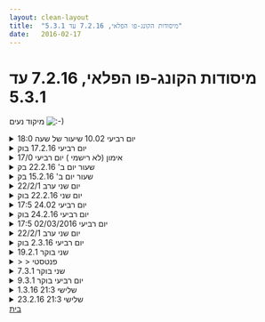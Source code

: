 ```yaml
---
layout: clean-layout
title:  "מיסודות הקונג-פו הפלאי, 7.2.16 עד 5.3.1"
date:   2016-02-17
---
```

# מיסודות הקונג-פו הפלאי, 7.2.16 עד 5.3.1 
מיקוד נעים <img src="http://www.timg.co.il/tapuzForum/images/Emo13.gif" alt=":-)">

<details>
                    <summary>יום רביעי 10.02 שיעור של שעה 18:0</summary>
                    התחלתי ב17:55 בגינה של בית יד לבנים, פתח תקווה<br> סיכום סופר קצרצר.<br> תרגול שבעת התרגילים של שבוע שעבר<br> ובנוסף שיפור משמעותי בבבעיטות<br> שיפור משעמעותי בהרפיה פיזית ונפשית שמייצר&nbsp;&nbsp;ריפוי (זה היה מגניב במיוחד ראיתי את הריפוי מבר לכאב מאוד גדול שחשבתי שהוא כבר בלתי ניתן לעצירה ויהיה חלק מחיי באופן קבוע , ואז ראיתי את הרכות וההליכה שמעבר).<br> הושג<br>
                  </details><details>
                    <summary>יום רביעי 17.2.16 בוק</summary>
                    שעת הגעה 06:43<br> נוכחים אינגריד דורית רמי ואני<br> החלק המקדים: - אני משתדל להיכנס למצב של קבלה והנאה מהשיעור. <br> רמי הולך לשיעור שלו<br> אינגריד מנחה אותנו<br> הליכה תוך המתמקדות בהנאה מהמגע של כף הרגל עם הקרקע<br> הגעה למאחורי המוזיאון<br> תרגולים - מגע עם הקרקע, אני בודק מגעים קפיציים, רכים, נוקשים, גמישים, רמות שונות של פישוק, שימוש במגע עם הקרקע לשיפור ההנאה והגמישות שלי,<br> תרגול של בעיטות - אני מתרגל בעיטות לכיוונים שונים, בודק את מעטפת ה&quot;כדור&quot; שעוטף אותי להגיע למגוון נקודות במגוון טכניקות, מהירויות, עוצמות. תרגול טוב של בעיטות שאני מרגיש שהן כביכול פחות &quot;נוחות&quot; לי , אני נהנה ומציין לעצמי התקדמות. מתן ציון מספרי של 7 בקול, בהמשך חל שיפור,<br> עבודה על תנועה מתמשכת, בעיטה, סיבוב, שדרוג התנועה שלי במרחב, הגדלת &quot;כושר סגירת מרחק&quot;<br> עבודה מהנה על שיפור הגמישות, אני תוהה ממה מורכבת הגמישות והאם יש בי עניין לקבוע לעצמי יעדים בעניין.<br> תרגול של עבודה בשלישיות ובזוגות, כתפיים,לנסות לגעת בכף הרגל, עבודה מעניינת על זריזות רגליים<br> ישיבה במעגל אור לבן, להשלים כל &quot;חור&quot;בכיסוי, לאחל לפרטנרים &quot;מתנה להמשך היום&quot; דורית - הנאה אינגריד - פוקוס נינוח<br> קיבלתי מאינגריד מתנה של נשימה ארוכה שתאפשר לי להוציא את העוצמה שלי<br> קיבלתי מדורית את המתנה של לשמור על המצב של האור הלבן שיש לי בסיום השיעור לאורך היום<br> אני מרגיש את זה מלווה אותי כבר עכשיו,<br> סיום שיעור 08:15
                  </details><details>
                    <summary>אימון (לא רישמי ) יום רביעי 17/0</summary>
                    בערך מסביבות 9:00 שיעור בבית<br> נכלל <br> חימום:תזוזה ותנועה גדמישה<br> עבדות מדיטציה של הכרת תודה<br> עבודה על גילגול<br> עבודה על חזון לשנה הקרובה<br> עבודה על להשאיר לשון בפה בזמן קרב<br> עבודה על מבט עוטף בקרב (כולל להסתכל לכיוון שבוא אני בועט בו)<br> עבודה על שיפור בבעיטות.<br> עבודה תזוזה ב8 זוויות כיוונים<br> תזוזה בקו ישר.<br> מדיטציית השתחררות, עידוד (אתה עושה עבדוה טובה, הכל בסדר)<br> <br> <br>
                  </details><details>
                    <summary>שעור יום ב' 22.2.16 בק</summary>
                    השיעור הועבר דרכי, לפי מה שמתאים לי בכל רגע.<br> הגיעו: יואב ורמי.<br> התחלנו בהליכה תוך תשומת לב לגוף, יחד עם התבוננות בסביבה וחיפוש אחר דברים יפים. ערכנו 2, 3 עצירות עם שיתוף קצר. היה מעניין מאוד. היה מאתגר גם לשים לב לגוף (מבט פנימה) וגם לראות את הסביבה ולחפש דברים יפים (מבט החוצה). אחר 2 ניסיונות הצלחתי לעשות את שניהם ולנוע ביניהם שוב ושוב. הצלחתי לחוש את ההנאה הפשוטה של לגלות מראות רגעיים יפים, לחוש את ההתרגשות על כך כחיוויה פיזית ולשתף בה את האזורים החלשים או הלא כל כך מאושרים בגוף. גיליתי בזה כוח ריפוי, ממה כיף.<br> חצינו את גינת דובנוב, צעדנו הלאה עד רח&#39; בלוך והתחיל לרדת גשם. עברנו לריצה קלה תחת גשם קל. בכל כמה מטרים חיפשתי מקום פוטנציאלי למחסה. כל עוד הגשם היה קל המשכנו לנוע. משם עברנו לרח&#39; אבן גבירול לאזור המקורה של החנויות והלכנו לקפה לנדוור.<br> בכניסה לבית קפה הודעתי שאנחנו ממשיכים את השיעור שלנו בתוך בית הקפה. התמקמנו בפינה שקטה, הזמנו שתיה, רמי ויואב גם הזמינו &quot;כריכון&quot; והמשכנו בשיעור.<br> דיברתי על האפשרויות להתאמן גם בתוך מרחב סגור ומצומצם ושלא אומר בהכרח שצריך לצמצם את הגוף. זה עורר את תשומת לבי לכך שבישיבה ובזמן פגישה למטרת דיון או שיחה אני נוטה &quot;לכבות&quot; את הגוף, או לפחות את פלג הגוף התחתון, תוך סיקול רגליים. היה כיף לשבת בבית הקפה ולחוש את הרגליים ואת כפות הרגליים. על פי ההנחיה שקיבלנו, ישבנו בנוחות, זקופים וערניים, מוכנים לצאת בכל רגע לזינוק של ריצה מהירה ללא מאמץ. גיליתי עד כמה יש מה להרוויח גם בשיחה בישיבה מלשמור על נוכחות בכל הגוף.<br> בהמשך ביקשתי מיואב להעביר לנו תרגול של לא יותר מ-5 ד&#39;, כשיידע שאני יכולה להפסיק אותו בכל רגע. יואב חשב וחשב ולאחר כדקה עצרתי אותו ועברתי לרמי וביקשתי ממנו להעביר לנו תרגול של עד 5 ד&#39;. קיבלנו הנחיה לדמיין יציאה החוצה ותנועה במרחב תוך כדי שבכל רגע ורגע אנחנו חווים את הסביבה עם כל החושים, לרבות ריחות. דמיינתי גם את תחושת האוויר הקר ואת הקולות של הרחוב. <br> אחרי הפסקת שתייה המשכנו בשיעור. קיבלנו הנחיה להיזכר בשיעור ולזהות מה למדנו וגילינו במהלכו. לאחר מכן שיתפנו. היה מרתק.<br> מה שאני גיליתי ולמדתי:<br> - כוח ריפוי עצמי: בהנאה ממראה יפה יש כוח ריפוי עצמי<br> - הכלת הגוף: יש הרבה מה להרוויח מלהיות בגוף ולהכיל את כל החוויה הפיזית, גם כשאני יושבת בפגישה או בשיחה עם מישהו.<br> - פתיחת שערים: כשאני מנחה אחרים לפי מה שמתאים לי בכל רגע, אני פותחת בפניהם שער חדש או אחר. <br> - מרחב תנועה: גם כשאני יושבת במרחב סגור שבו אני לא יכולה לנוע בצורה חופשית יש לי אפשרויות רבות לעבוד עם הגוף, בין אם בתנועות קטנות בלתי נראות, בין אם באופן וירטואלי דרך הדמיון.<br> השיעור שלנו הסתיים בסביבות השעה 8.<br>
                  </details><details>
                    <summary>שעור יום ב' 15.2.16 בק</summary>
                    השתתפו: רמי, יואב, תרצה, אינגריד.<br> השיעור עבר דרך אינגריד.<br> קיבלנו הנחיה ללכת/לצעוד בהנאה לאורך רח&#39; שאול המלך. <br> במשכן לאומנויות הבמה התבקשנו לעלות את המדרגות בהליכה לאחור.<br> למעלה חזרנו ללכת עם הפנים קדימה, אך עם אותה תשומת לב כמו בהליכה לאחור. <br> יואב הונחה להעביר 10 ד&#39; של תרגול. הוא הנחה אותנו בתרגילים שונים המשלווים /דומים לתרגילי &quot;תרום חימום&quot; עם תנועות גדולות של הידיים לצדדים.<br> רמי קיבל הנחיה להנחות אותנו 10 ד&#39;. התאמנו על בעיטות וביצענו תרגילי כושר - שכיבות סמיכה, כפיפות בטן.<br> תרצה קיבלה הנחיה להנחות אותנו 10 ד&#39;. היא אימנה אותנו בתרגילי יוגה, גמישות, תשומת לב לגוף ועמידה על רגל אחת - תרגיל מאתגר.<br> אינגריד הנחתה אותנו לחבר מעין קטע ריקוד המורכב מסט של 5 תנועות קונג פו. לאחר שכולם הכינו סט, כל אחד בתורו הדגים אותו בפני האחרים. לאחר מכן התיישבנו במעגל וכל אחד נתן חוות שיפוט לפי סדר יורד על הביצועים של כל המשתתפים לפי 2 קריטריונים: א) מי הציג את הסט שהוא הכי אופייני לקונג פו, ב) מי ביצע את הסט שהוא הכי נראה כריקוד. שמתי לב שכל המשתתפים העניקו לביצוע של עצמם ציון נמוך.<br> <br> בישיבה במעגל מדמיינים סל וירטואלי במרכז וכל אחד מדמיין &quot;מנחה&quot; וירטואלית שהיא איכות שנראית לו ראויה ורצויה ומניחים אותה בסל המשותף במרכז המעגל. <br> בוחרים את אחת האיכויות - לווא דווקא אחת שאני עצמי &quot;הנחתי&quot; שם - וחווים אותה כחוויה פיזית בגוף.<br> לסיום מחזיקים בידיים של שני הפרטנרים שיושבים בשני צדנו. עוצמים עיניים וכל אחד בתורו &quot;שולח&quot; דרך הקו שנוצר בין הידיים המוחזקות את האיכות שהוא תרגל אותה בתרגיל הקודם, במטרה לשלוח אותה לכל האחרים.<br> היה מעניין וכיף גדול.<br> <br> <br>
                  </details><details>
                    <summary>יום שני ערב 22/2/1</summary>
                    עבודה עם 12 איבטים ביום יום :<br> 1 תזונה במהלך היום יום<br> 2 נסיעה ברכבת לעבודה הלוך חזור<br> 3 השעיה והפעילות בעבודה <br> 4 היחסים שלי עם בת זוגתי ענבל <br> 5 היחסים שלי עם בתי מיקה<br> 6 אימוני הקונג-פו הרשמיים שלי<br> 7 אימוני הקונג-פו הלא רשמיים שלי במהלך היום יום<br> 8 עישון סיגריות<br> 9 הבריאות שלי <br> 10 היצירה והיצירתיות בחיי<br> 11 פעילות ספורטיבית וכושר פיזי<br> 12 השינה שלי<br> <br> בפעם הרשונה שעבדתי עם הנושאים חוויתי את המצב הקיים ונתתי לאנרגיה להציף את גופי בהופן חופשי תוך ביתוי חופשי בתנועה <br> בפעם השנייה חוויתי את הרמה הבאה שלי בנושאים הצצה קסומה לעתיד האפשרי פתיחת שער ונתיב לתוך הרמה הבאה <br> <br> היה שיעור מעצים מאוד עם חווית שינוי ושידרוג אמיתי <br> תודה<br>
                  </details><details>
                    <summary>יום שני 22.2.16 בוק</summary>
                    הגעה 06:41 נוכחים: אינגריד ורמי<br> זמן מקדים תרגול של מדיטציה, להתבונן במחשבות מליד הכביש ולא מתוך עמידה על הכביש,<br> הסתכלות על הרחוב.<br> ללכת תוך תשומת לב על הגוף, ‏לראות דברים יפים ולנסות להטמיע אותם לתוך התחושה הגופנית אני מרגיש איזו שהיא התנגדות לתרגיל הדעת שלי מוסחת מכל מיני טרדות<br> הכרה בעצבות כרגש שאפשר להתייחס אליו אפשר לעבוד איתו ולהפיק תובנות <br> ‏כשחוויתי את זה פתאום השיעור נפתח לי<br> אתגר של הנחיות של שיעור בבית קפה (חשבתי לעצמי שזה אתגר מענין ומסובך) וקיבלתי מאינגריד תרגיל הנחיה של חמש דקות. בהתחלה חוסר נוחות ואחר כך הנאה מהתרגול ששם אותי בדיוק מחוץ לנוחות שלי. פוטנציאל להתקדמות<br> ‏להתבונן באנשים שמדברים איתך לנסות להגביר את ההבחנה בניונאסים של מה הם מרגישים, מה הם רוצים מה הם צריכים. נותן רזולוציה עמוקה יותר לפגישות. (מחשבה שיש פוטנציאל ליישם על ידי כך שניתן ‏לקצר את הפגישות שלי)<br> ‏ישיבה תוך כפות רגליים מלאות על הקרקע להרגיש את כל פלג הגוף התחתון, לראות מה אני מסוגל לעשות מה, הפוטנציאל של התנועה שיש לי בתוך התנוחה הזאת הוא לכל תנוחה אחרת שתבחר לעשות כגון לקום לעמוד ‏לבעוט<br> ‏תרגול של שיחה ב״רזולוציה מוגברת״ חוויה מעניינת מאוד, נדרש המשך תרגול.
                  </details><details>
                    <summary>יום רביעי 24.02 17:5</summary>
                    היה שיעור מצויין,&nbsp;&nbsp;סבוג של פריצ תדראך ממקום בסיסי של חזק את ההגנות בוריאות בסיסית<br> הרגשתי היום שער שפותח לעולם של עולמות ריפוי ואיפלו מעט אומנות יכולת<br> סוג של פריצת דרך עבורי.<br> 1. עבודה על נשימה מרפאת<br> 2. עבודה על הרפיה<br> 3. עבודה על תנועה ונשימה<br> 4. עבודה של הרפיה פיזית<br> 5. עבודה על מדיטציה מפרטת תחושת טוב<br> התחלת אימון ב20 דקות בערך של תנועה תנועה ב8 כיונים תנועה למטה תנועה למטה.<br> מדיטציית ריפוןי<br> להרגיש את הכוחות האדירים המנוגדים שיש בגוף<br> לתכנן מקטעים.<br> לתכנן מקטעים במקביל תלתחשוה שאני מקבל מידע על המשך השיעור לעשות את שתי הפםעולות המוגדות האלו במקביל<br> נשימה מרפת<br> שחרור גופני תוך כדי פעילות מאומת (עבדוה על עמידה ראש עבודה על גילגול)<br> שיפור האושר הפנימי, תכנון העתיד הסתכלות קידמה תוך כדי אופטימיות.<br> מדיטציית שחרור<br> מעבר לתנועה נמוכה עם הרגשת מלאה של חקלים שונים בגוף.<br> להרגיש אפשרויות תנועה חדשות להרגיש אתחלקי הגף נעים במרחב עלי אפשרויות מנוגדות משלימות.<br> מנוחה מדיטציה<br> דמיון שנה טובה יותר , עתיד יותר טוב<br> יחד עם בועז <br> מתיחות וטיפול נעים בכיווץ והרחבת הגוף לדמיין סופשבוע נעים וטוב מהיום ועד סופו<br> תפיסה של אופטימיות כחלק אינטגראלי איתו אתה נע בעולם. כלי שעובד עם ההתניות שקיימות בעולם עם המורכבות שלו<br> הבנות שקות בסוף השיעור4 מנוחה תוך כדי מדיצטיה.<br> מאמץ תוך כדי שחרור.<br> מה עוד?<br> היה לי כאמור דימוי של עולם חדש ומופלא של תנועה מאומצת שנעה מהגב והבטן ומלאה אין ספור ניגודים. <br> <br> <br> <br>
                  </details><details>
                    <summary>יום רביעי 24.2.16 בוק</summary>
                    נוכחים: אינגריד, דורית, רמי <br> שעת הגעה: 07:37<br> זמן מקדים: התבוננות&nbsp;&nbsp;בנקודות של יופי, צילום לאינסטגרם שגרר אירוע,<br> ‏עבודה בהליכה באזור גינת דובנוב אזור המשחקים ובבית קפה<br> ‏שידרוג עבודה על שיפור הגמישות מתוך הנאה וקשב לגוף. זיהוי של נקודה ספציפית בצוואר ושחרור שלה מה שהביא לשיפור בתחושה הכללית<br> ‏עבודה בהיפוך על הרשת של מתקן המשחקים העמיקה את הביטחון ביכולת של הגוף לדעת מה צריך לעשות, ‏(באמצע ההיפוך הגוף שלי בחר את הדרך הנכונה לנחות ללא מחשבה מקדימה שלי)<br> ישיבה בבית קפה, תרגול של קשב לסובבים, עניין בניואנסים.<br>
                  </details><details>
                    <summary>יום רביעי 02/03/2016 17:5</summary>
                    התחלתי, ב17:51<br> שלושה נושאים למיקוד : התחמקות מנשיכה, (פיזית או התקפה מנטאלית או ריגשית).<br> נתינה עזרה (בעיקר הצטייר לי בהקשר של נתינה לילדים או בת הזוג).<br> ואהבה-&nbsp;&nbsp;כמערכת מקיימת.<br> ניסיתי להתאמן בהתחמקות פיזית והן במקום שבו אני מתמודד על מול תקיפה ריגשית- בוס מאים או מפטר, לחץ שמוקרן מאנשים.<br> היו אלמנטים ששברו לי את מסגרת השיעור אבל בה בעת היו מסגרת להזדמנוות לאימון לדוגמה הבן שלי לא חזר מחוג בזמן ומי שלוותה אותו לא ענתה לטלפונים. הייתה לי הזדמנות להתאמן בלא להיכנס לסחררורת של חרדות, בלתת תמיכה ואהבה לזוגתי להציע רעיונות באופן מקיים ותומך&nbsp;&nbsp;גם לי וגם לאהובתי(היא לא פגעה בו את זה אנחנו יודעים אולי הייתה קצת חסרת אחריות שהשאירה את הטלפון. )<br> הבנה שהרעיון של השיעור יש בו מן המלאכותיות של ההרדשה והשיעור הוא עוד שמהו שאני עושה תוך כדי.<br> שבירה של רעיון ההגנה או תנועת הרגליים - הגעה למצב שבו יש איום ואני מנסה להגיב בהתאם בזרימה, בתנועה.<br> תזזוה נמוכה בתוך מיקבץ של תנועות בתוך תזוזה ותנועה.תנועה נמוכה מנשיכה נמוכה בעיטה להגנה<br> ניסיון להעניק עזרה ותמיכה לעצמי.<br> עבודה עם בועז תרגול נגיעות מתיחה- גם פה שבירה של רעיון הגמישות,פשוט להזיזי את הגוף לתת לו להיות בצרות חדשות ולא רק לחשוב על צורות שאמור למתוח.<br> עכבודה על בעיטות בעיקר -עבודה של על תזוזה פנימית ויציבות של הגוף<br> תרגול נוסף של נגיעות עם ידיים והתגוננות<br> מתיחות.<br> עבודה על המצאת טכניקה למול אגרוף יוצא- תירגול שלי מול הקונספט של יריב של אימון מצד אחד לתת ולאפשר וכך התחבר לי לרעיון של תחילת השיעור ומצד שני לדייק לתת תנועה מדייקת לשותף לאימונים,<br> התמדוודת מול פחדים- פחד ממתי יגמר השיעור פחד מול עמית שלעיור שהמגע איתו יהיה חזק יותר.<br> מתן ממקום אהבה והתחמקות מנשיכות &quot;לשיעור שיסתיים מאוחר אז נוותר על דברים אחרים&quot; (לא נקנה אוכל בדרך, נודיע על איחור קל לאישתי זה בגדר הסביר)<br> <br> עבודה על בריאות שתחזיק מעמד-הבנה שחלק מהעניין הוא שצריך לבחון מהי ביראות מה עובר על הגוף עכשיו הוא בירואת ומה לא.<br> תשומת לב להיכן נתחים השירירים איזה לחצים פנימיים יש בתוך הוגב מה משפיע על התחושות על הלחץ.<br> בחינה של חלקי הגוף כחלק של הכנה לבריאות.<br> עמידה בשחרור - סוף שיעור <br> <br> <br>
                  </details><details>
                    <summary>יום שני ערב 22/2/1</summary>
                    עבודה עם 12 איבטים ביום יום :<br> 1 תזונה במהלך היום יום<br> 2 נסיעה ברכבת לעבודה הלוך חזור<br> 3 השעיה והפעילות בעבודה <br> 4 היחסים שלי עם בת זוגתי ענבל <br> 5 היחסים שלי עם בתי מיקה<br> 6 אימוני הקונג-פו הרשמיים שלי<br> 7 אימוני הקונג-פו הלא רשמיים שלי במהלך היום יום<br> 8 עישון סיגריות<br> 9 הבריאות שלי <br> 10 היצירה והיצירתיות בחיי<br> 11 פעילות ספורטיבית וכושר פיזי<br> 12 השינה שלי<br> <br>  בפעם הרשונה שעבדתי עם הנושאים חוויתי את המצב הקיים ונתתי לאנרגיה להציף את גופי בהופן חופשי תוך ביתוי חופשי בתנועה <br>  בפעם השנייה חוויתי את הרמה הבאה שלי בנושאים הצצה קסומה לעתיד האפשרי פתיחת שער ונתיב לתוך הרמה הבאה <br> <br>  היה שיעור מעצים מאוד עם חווית שינוי ושידרוג אמיתי <br>  תודה<br>
                  </details><details>
                    <summary>יום רביעי 2.3.16 בוק</summary>
                    נוכחים אינגריד, בן, דורית ורמי. <br> עבודה על המושג של &quot;להפתח לאפשרות&quot; בהמשך לאימון מיום שני.<br> ‏יצירה של חלקים מהאימון כסידרה שממשיכה מיום שני שעבר <br> העבודה ‏על להפתח לאפשרות,על מגע עם הקרקע עבודה על תנועה במהלך הקרב<br> ‏הנאה מהתרגול גם כשאני עושה אותו ברמה יותר נמוכה ממה שאני חושב שאני צריך, עבודה על סדרות של בעיטות, ‏תרגול המושג של ‏&quot;להפתח ל‏... &quot; אפשרות דרך פורמט חמש החיות שפתחה לי את האפשרות לשפר את התנועה שלי, את הדיוק שלי, את ההנאה שלי מהעבודה.
                  </details><details>
                    <summary>שני בוקר 19.2.1</summary>
                    ‏ ‏דברים שהגיעו אליי במהלך השיעור: <br> ‏היכולת של הגוף שלי לזהות את המצב ולהגיב במהירות ללא חשיבה קרה לי מספר פעמים בקרב עם רמי החל ממשיכה של הרגל כדי להתחמק מבעיטה וכלה בסוג של ‏הטלה שמצאתי את עצמי עושה כולל נחיתה נוחה. <br> החשיבות של הנשימה היכולת להיות במהלך קרב רגוע ומתבונן ללא‏ המרכיב של הפחד<br> נשימה, היכולת לווסת אותה, עמידות ומרחק נכון,<br> ההרגשה וה״התיישבות״ הנוספת של התחושה של מיקום יד ליד הראש כסוג של הגנה אבל באותה מידה כנקודת מוצא להתקפה, שדרוג של עמידת הבסיס שלי.<br> תרגול של התקפות יד אחורית, הגיע בקטנה, שימוש בהטעיות של בעיטה כדי ל״פתוח״ את ההגנה<br> רצון להרחיב את המיומנות שלי בעבודה על הקרקע ובבריחים, תפיסה של היד של הפרטנר ונסיון שלו להשתחרר<br> להרגיש את ההנאה בכל הגוף, לתת לעצמי לטפח את ההרגשה הזו לא רק להיפגש איתה כשהיא מגיעה<br> לפתוח את עצמי ליהנות ולהשתפר בקפיצות מרגל לרגל,( נדמה לי שזה היה הניסוח כולל התייחסות לניסוח ולחזרה הפנימית ‏על ההנחיות) תרגול של בעיטות תוך עבודה על מרווח גדול בין הרגליים.<br> סיום שיעור בסביבות 08:40<br>
                  </details><details>
                    <summary>> > פנטסטי</summary>
                    <br><br><table width='70%' cellpadding='0' cellspacing='0' bgcolor='#C6C7C6'><tr><td height='1'></td></tr></table><br><b>מדברים על מדיטציה:</b> <a href="http://forums.tapuz.co.il/meditation" target="_blank">http://forums.tapuz.co.il/meditation</a><br/><br/>לומדים את אמנות המדיטציה: <a href="http://www.ThePracticalMeditation.com" target="_blank" rel=nofollow>www.ThePracticalMeditation.com</a><br/>לומדים את אמנות היכולת: <a href="http://www.MagicalChanging.com" target="_blank" rel=nofollow>www.MagicalChanging.com</a>
                  </details><details>
                    <summary>שני בוקר 7.3.1</summary>
                    נוכחים אינגריד, רמי, תרצה, <br> זמן מקדים - רישום של משימות שיש לי להמשך היום כדי ל&quot;פנות&quot; את הזכרון, הנאה מתחושה של &quot;יש זמן&quot;<br> תחילת עבודה הליכה תוך הנאה מהמגע של כפות הרגליים עם הקרקע ‏והיופי שמסביב, עבודה נעימה על גמישות אני ממשיך את&nbsp;&nbsp;התרגול של &quot;להיפתח לאפשרות&quot; בהיבט של עבודת גמישות נעימה ומיטיבה. <br> ‏תירגולים של בעיטות ומכות ביד סימונים על הפרטנר. ‏עבודה של עיסוי לפרטנר, עבודה של החזקת ידיים ומבט אל הפרטנר. <br> ‏כמה דברים שעלו בלי במהלך העבודה: חוויתי את העניין של עבודת עיסוי כהחלפה של אנרגיה עם הפרטנר (אל מול נתינה בלבד). <br> כנ״ל לגבי מבט ישיר לפרטנר, להיפתח אל תוך מה שאני מקבל מהמבט של הפרטנר.<br> ‏סיכום שיעור בשיתוף ביחד השגתי תחושה גופנית נינוחה<br> סיום אימון בערך&nbsp;&nbsp;08:30
                  </details><details>
                    <summary>יום רביעי בוקר 9.3.1</summary>
                    נוכחים: אינגריד, בן, רמי<br> זמן מקדים: מתבונן מסביב, משחרר מה שלא ממש נדרש לי. <br> הליכה לכיוון גינת משהו, מיקוד בכפות הרגליים אחר כך מיקוד בגוף, עבודה חופשית. הליכה כשאני נותן את ההנחיות. משחרר את עצמי מ&quot;אחריות&quot; על הפעילות של אחרים. תוהה לעצמי אילו עוד סוגי אחריות אני &quot;מפיל&quot; על עצמי ללא בקשה או צורך. מעניין...<br> עבודה עם הקרקע ‏לתרגול שידרוג של הגופניות, כשנקודת המוצא היא המגע עם הקרקע, שכיבה על הגב, הרחבה של טווח התנועה עד שכיבה על הבטן. ‏מעבר משכיבה על הגב תוך כדי בעיטה לעמידה עם מרחק גדול בין הרגליים. תרגיל טוב בשבילי, מאפשר הרבה מצבי ביניים, חקירה של התנועה, שיפור של איכות התנועה. <br> ‏תרגול של בעיטות סיבוב כמה שיותר גבוה, אני מתבונן בשיפור ההדרגתי מבעיטה לבעיטה. חווה את העניין של מתן זמן ליכולת לצמוח מתוכי.<br> ‏תרגיל דומה הפעם עם בעיטת דחיפה קדימה תוך כדי קפיצה. טיפ, למשוך את הרגל אחורה אחרי הבעיטה. יכול למנוע מצבים שקראו לי שבהם הגוף נמשך קדימה ונפלתי אחורה.<br> ‏עבודה בזוגות בשלושה על סימוני בעיטות עם ידיים למעלה ללא מגע. התקדמות והשג שהיו לי, היה לשחרר את ה״תכנון״ של התרגיל הבא ולתת לגוף ‏ולסיטואציות להחליט עבורי מה הצעד הבא שלי. <br> ‏עבודה בשלשות על התחמקות של הראש מאגרוף, ללא הגנה רק על ידי תנועה של הראש והגוף. שידרוג של כל העבודה הגופניות שלי. <br> עבודה פנימית משדרגת לחוש את ‏האנרגיה, חווית החיות שלי, דימוי מאד ברור של עצמי, בתור כתם של אור שמרחף בחלל. מעניק לי חופש כמעט אין סופי לעשות כל מה שאבחר. יכול ללבוש כל דמות ‏, יכול לבוא אל כל סיטואציה, קונפליקט, מפגש, מאיזה כיוון שאני אבחר. ללבוש לעצמי כל דמות. נתן לי חופש או תחושת חופש גדולה מאוד. ‏האתגר איך ליישם את החוויה הזו ביום יום, גם כשאני עייף, גם כשאני פחות קליל או מחובר. <br> ״השיעור הסתיים והשיעור מתחיל״, ‏הדהד אצלי בצורה מאוד ברורה הפעם. הולך לתרגל את החופש לנוע בחופשיות בזמן ובחלל.&nbsp;&nbsp;סיום שיעור 08:20 <br> שיעור משמעותי, ממתין להמשך.<br>
                  </details><details>
                    <summary>1.3.16 שלישי 21:3</summary>
                    אורי ואני, עם בן. <br> גן העיר למטה, על הדשא בתחילת המדרגות. <br> הפלות. להיצמד. להקשיב לעצמי.<br><br><table width='70%' cellpadding='0' cellspacing='0' bgcolor='#C6C7C6'><tr><td height='1'></td></tr></table><br><img border=0 src=../tapuzforum/images/Emo42.gif><br><br><b>יש בי אהבה והיא תנצח.</b><br><br><br><a rel=nofollow href=http://blog.tapuz.co.il/pathoftheone target=_blank style=color:black>http://blog.tapuz.co.il/pathoftheone</a>            <br><br>
                  </details><details>
                    <summary>23.2.16 שלישי 21:3</summary>
                    שמואל אורי ואני. <br> עבודה חופשית לאורך השיעור. <br> חימום. עבודת ידיים וכרית עם אורי. הרפיית עיניים.<br><br><table width='70%' cellpadding='0' cellspacing='0' bgcolor='#C6C7C6'><tr><td height='1'></td></tr></table><br><img border=0 src=../tapuzforum/images/Emo42.gif><br><br><b>יש בי אהבה והיא תנצח.</b><br><br><br><a rel=nofollow href=http://blog.tapuz.co.il/pathoftheone target=_blank style=color:black>http://blog.tapuz.co.il/pathoftheone</a>            <br><br>
                  </details><a href="javascript:history.back()">בית</a>